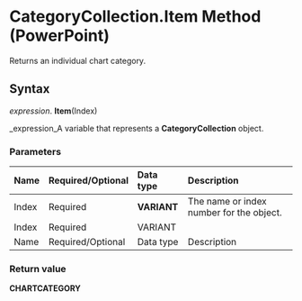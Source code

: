 
# CategoryCollection.Item Method (PowerPoint)

Returns an individual chart category.


## Syntax

 _expression_. **Item**(Index)

 _expression_A variable that represents a  **CategoryCollection** object.


### Parameters



|**Name**|**Required/Optional**|**Data type**|**Description**|
|:-----|:-----|:-----|:-----|
|Index|Required| **VARIANT**|The name or index number for the object.|
|Index|Required|VARIANT||
|Name|Required/Optional|Data type|Description|

### Return value

 **CHARTCATEGORY**

